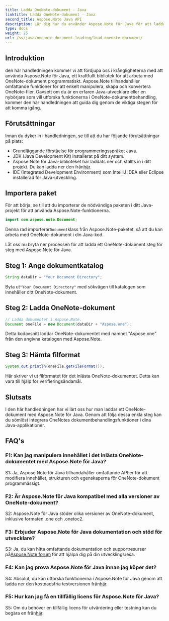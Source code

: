 ```yaml
---
title: Ladda OneNote-dokument - Java
linktitle: Ladda OneNote-dokument - Java
second_title: Aspose.Note Java API
description: Lär dig hur du använder Aspose.Note för Java för att ladda och manipulera OneNote-dokument utan ansträngning. Omfattande handledning för Java-utvecklare.
type: docs
weight: 25
url: /sv/java/onenote-document-loading/load-onenote-document/
---
```

## Introduktion

den här handledningen kommer vi att fördjupa oss i krångligheterna med att använda Aspose.Note för Java, ett kraftfullt bibliotek för att arbeta med OneNote-dokument programmatiskt. Aspose.Note tillhandahåller omfattande funktioner för att enkelt manipulera, skapa och konvertera OneNote-filer. Oavsett om du är en erfaren Java-utvecklare eller en nybörjare som vill utforska funktionerna i OneNote-dokumentbehandling, kommer den här handledningen att guida dig genom de viktiga stegen för att komma igång.

## Förutsättningar

Innan du dyker in i handledningen, se till att du har följande förutsättningar på plats:

- Grundläggande förståelse för programmeringsspråket Java.
- JDK (Java Development Kit) installerat på ditt system.
-  Aspose.Note för Java-biblioteket har laddats ner och ställts in i ditt projekt. Du kan ladda ner den från[här](https://releases.aspose.com/note/java/).
- IDE (Integrated Development Environment) som IntelliJ IDEA eller Eclipse installerad för Java-utveckling.

## Importera paket

För att börja, se till att du importerar de nödvändiga paketen i ditt Java-projekt för att använda Aspose.Note-funktionerna.

```java
import com.aspose.note.Document;
```

 Denna rad importerar`Document`klass från Aspose.Note-paketet, så att du kan arbeta med OneNote-dokument i din Java-kod.

Låt oss nu bryta ner processen för att ladda ett OneNote-dokument steg för steg med Aspose.Note för Java.

## Steg 1: Ange dokumentkatalog

```java
String dataDir = "Your Document Directory";
```

 Byta ut`"Your Document Directory"` med sökvägen till katalogen som innehåller ditt OneNote-dokument.

## Steg 2: Ladda OneNote-dokument

```java
// Ladda dokumentet i Aspose.Note.
Document oneFile = new Document(dataDir + "Aspose.one");
```

Detta kodavsnitt laddar OneNote-dokumentet med namnet "Aspose.one" från den angivna katalogen med Aspose.Note.

## Steg 3: Hämta filformat

```java
System.out.println(oneFile.getFileFormat());
```

Här skriver vi ut filformatet för det inlästa OneNote-dokumentet. Detta kan vara till hjälp för verifieringsändamål.

## Slutsats

I den här handledningen har vi lärt oss hur man laddar ett OneNote-dokument med Aspose.Note för Java. Genom att följa dessa enkla steg kan du sömlöst integrera OneNotes dokumentbehandlingsfunktioner i dina Java-applikationer.

## FAQ's

### F1: Kan jag manipulera innehållet i det inlästa OneNote-dokumentet med Aspose.Note för Java?

S1: Ja, Aspose.Note för Java tillhandahåller omfattande API:er för att modifiera innehållet, strukturen och egenskaperna för OneNote-dokument programmässigt.

### F2: Är Aspose.Note för Java kompatibel med alla versioner av OneNote-dokument?

S2: Aspose.Note för Java stöder olika versioner av OneNote-dokument, inklusive formaten .one och .onetoc2.

### F3: Erbjuder Aspose.Note för Java dokumentation och stöd för utvecklare?

 S3: Ja, du kan hitta omfattande dokumentation och supportresurser på[Aspose.Note forum](https://forum.aspose.com/c/note/28) för att hjälpa dig på din utvecklingsresa.

### F4: Kan jag prova Aspose.Note för Java innan jag köper det?

 S4: Absolut, du kan utforska funktionerna i Aspose.Note för Java genom att ladda ner den kostnadsfria testversionen från[här](https://releases.aspose.com/).

### F5: Hur kan jag få en tillfällig licens för Aspose.Note för Java?

 S5: Om du behöver en tillfällig licens för utvärdering eller testning kan du begära en från[här](https://purchase.aspose.com/temporary-license/).
